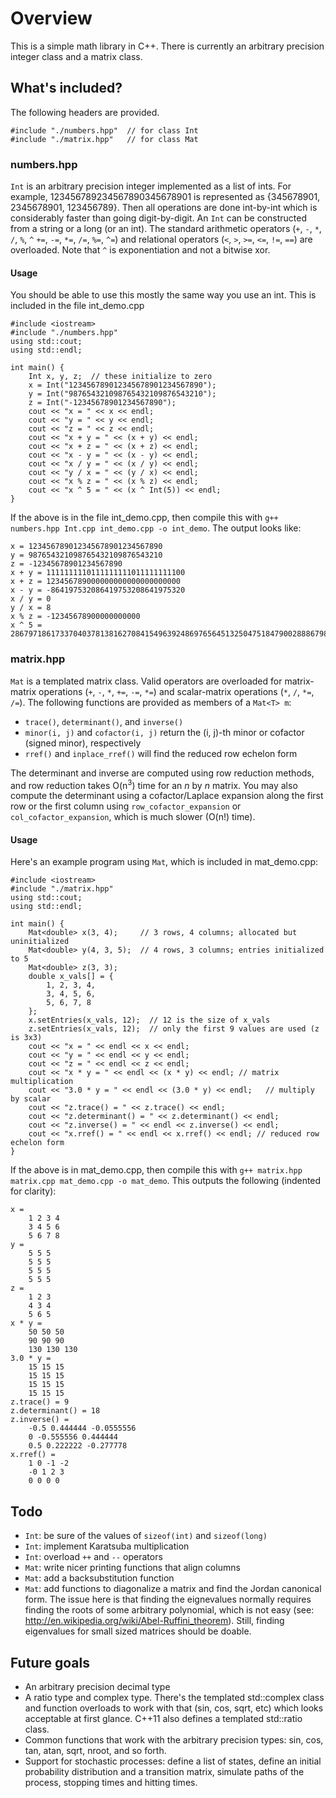 Overview
========
This is a simple math library in C++. There is currently an arbitrary precision integer class and a matrix class.

What's included?
-------------
The following headers are provided. 

    #include "./numbers.hpp"  // for class Int
    #include "./matrix.hpp"   // for class Mat

### numbers.hpp ###
`Int` is an arbitrary precision integer implemented as a list of ints. For example, 123456789234567890345678901 is represented as {345678901, 2345678901, 123456789}. Then all operations are done int-by-int which is considerably faster than going digit-by-digit. An `Int` can be constructed from a string or a long (or an int). The standard arithmetic operators (`+`, `-`, `*`, `/`, `%`, `^` `+=`, `-=`, `*=`, `/=`, `%=`, `^=`) and relational operators (`<`, `>`, `>=`, `<=`, `!=`, `==`) are overloaded. Note that `^` is exponentiation and not a bitwise xor.

#### Usage ####
You should be able to use this mostly the same way you use an int. This is included in the file int_demo.cpp

    #include <iostream>
    #include "./numbers.hpp"
    using std::cout;
    using std::endl;
    
    int main() {
        Int x, y, z;  // these initialize to zero
        x = Int("123456789012345678901234567890");
        y = Int("987654321098765432109876543210");
        z = Int("-12345678901234567890");
        cout << "x = " << x << endl;
        cout << "y = " << y << endl;
        cout << "z = " << z << endl;
        cout << "x + y = " << (x + y) << endl;
        cout << "x + z = " << (x + z) << endl;
        cout << "x - y = " << (x - y) << endl;
        cout << "x / y = " << (x / y) << endl;
        cout << "y / x = " << (y / x) << endl;
        cout << "x % z = " << (x % z) << endl;
        cout << "x ^ 5 = " << (x ^ Int(5)) << endl;
    }

If the above is in the file int_demo.cpp, then compile this with `g++ numbers.hpp Int.cpp int_demo.cpp -o int_demo`. The output looks like:

    x = 123456789012345678901234567890
    y = 987654321098765432109876543210
    z = -12345678901234567890
    x + y = 1111111110111111111011111111100
    x + z = 123456789000000000000000000000
    x - y = -864197532086419753208641975320
    x / y = 0
    y / x = 8
    x % z = -12345678900000000000
    x ^ 5 = 28679718617337040378138162708415496392486976564513250475184790028886798337811616713594453748240629383657483209495862454267363852838672048294900000


### matrix.hpp ###
`Mat` is a templated matrix class. Valid operators are overloaded for matrix-matrix operations (`+`, `-`, `*`, `+=`, `-=`, `*=`) and scalar-matrix operations (`*`, `/`, `*=`, `/=`). The following functions are provided as members of a `Mat<T> m`:

* `trace()`, `determinant()`, and `inverse()`
* `minor(i, j)` and `cofactor(i, j)` return the (i, j)-th minor or cofactor (signed minor), respectively
* `rref()` and `inplace_rref()` will find the reduced row echelon form

The determinant and inverse are computed using row reduction methods, and row reduction takes O(n<sup>3</sup>) time for an _n_ by _n_ matrix. You may also compute the determinant using a cofactor/Laplace expansion along the first row or the first column using `row_cofactor_expansion` or `col_cofactor_expansion`, which is much slower (O(n!) time).

#### Usage ####
Here's an example program using `Mat`, which is included in mat_demo.cpp:

    #include <iostream>
    #include "./matrix.hpp"
    using std::cout;
    using std::endl;
    
    int main() {
        Mat<double> x(3, 4);     // 3 rows, 4 columns; allocated but uninitialized
        Mat<double> y(4, 3, 5);  // 4 rows, 3 columns; entries initialized to 5
        Mat<double> z(3, 3);
        double x_vals[] = {
            1, 2, 3, 4,
            3, 4, 5, 6,
            5, 6, 7, 8
        };
        x.setEntries(x_vals, 12);  // 12 is the size of x_vals
        z.setEntries(x_vals, 12);  // only the first 9 values are used (z is 3x3)
        cout << "x = " << endl << x << endl;
        cout << "y = " << endl << y << endl;
        cout << "z = " << endl << z << endl;
        cout << "x * y = " << endl << (x * y) << endl; // matrix multiplication
        cout << "3.0 * y = " << endl << (3.0 * y) << endl;   // multiply by scalar
        cout << "z.trace() = " << z.trace() << endl;
        cout << "z.determinant() = " << z.determinant() << endl;
        cout << "z.inverse() = " << endl << z.inverse() << endl;
        cout << "x.rref() = " << endl << x.rref() << endl; // reduced row echelon form
    }

If the above is in mat_demo.cpp, then compile this with `g++ matrix.hpp matrix.cpp mat_demo.cpp -o mat_demo`. This outputs the following (indented for clarity):

    x = 
        1 2 3 4 
        3 4 5 6 
        5 6 7 8 
    y = 
        5 5 5 
        5 5 5 
        5 5 5 
        5 5 5 
    z = 
        1 2 3 
        4 3 4 
        5 6 5 
    x * y = 
        50 50 50 
        90 90 90 
        130 130 130 
    3.0 * y = 
        15 15 15 
        15 15 15 
        15 15 15 
        15 15 15 
    z.trace() = 9
    z.determinant() = 18
    z.inverse() = 
        -0.5 0.444444 -0.0555556 
        0 -0.555556 0.444444 
        0.5 0.222222 -0.277778 
    x.rref() = 
        1 0 -1 -2 
        -0 1 2 3 
        0 0 0 0 

Todo
----

* `Int`: be sure of the values of `sizeof(int)` and `sizeof(long)`
* `Int`: implement Karatsuba multiplication 
* `Int`: overload `++` and `--` operators
* `Mat`: write nicer printing functions that align columns
* `Mat`: add a backsubstitution function
* `Mat`: add functions to diagonalize a matrix and find the Jordan canonical form. The issue here is that finding the eignevalues normally requires finding the roots of some arbitrary polynomial, which is not easy (see: http://en.wikipedia.org/wiki/Abel-Ruffini_theorem). Still, finding eigenvalues for small sized matrices should be doable.

Future goals 
------------

* An arbitrary precision decimal type
* A ratio type and complex type. There's the templated std::complex class and function overloads to work with that (sin, cos, sqrt, etc) which looks acceptable at first glance. C++11 also defines a templated std::ratio class. 
* Common functions that work with the arbitrary precision types: sin, cos, tan, atan, sqrt, nroot, and so forth.
* Support for stochastic processes: define a list of states, define an initial probability distribution and a transition matrix, simulate paths of the process, stopping times and hitting times.
